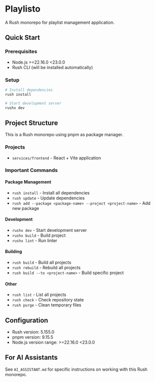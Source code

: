 # Playlisto

A Rush monorepo for playlist management application.

## Quick Start

### Prerequisites
- Node.js >=22.16.0 <23.0.0
- Rush CLI (will be installed automatically)

### Setup
```bash
# Install dependencies
rush install

# Start development server
rushx dev
```

## Project Structure

This is a Rush monorepo using pnpm as package manager.

### Projects
- `services/frontend` - React + Vite application

### Important Commands

#### Package Management
- `rush install` - Install all dependencies
- `rush update` - Update dependencies
- `rush add --package <package-name> --project <project-name>` - Add new package

#### Development
- `rushx dev` - Start development server
- `rushx build` - Build project
- `rushx lint` - Run linter

#### Building
- `rush build` - Build all projects
- `rush rebuild` - Rebuild all projects
- `rush build --to <project-name>` - Build specific project

#### Other
- `rush list` - List all projects
- `rush check` - Check repository state
- `rush purge` - Clean temporary files

## Configuration
- Rush version: 5.155.0
- pnpm version: 9.15.5
- Node.js version range: >=22.16.0 <23.0.0

## For AI Assistants
See `AI_ASSISTANT.md` for specific instructions on working with this Rush monorepo.